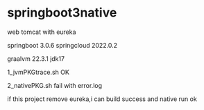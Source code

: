# springboot3native

web tomcat with eureka

springboot 3.0.6
springcloud 2022.0.2

graalvm 22.3.1 jdk17


1_jvmPKGtrace.sh  OK

2_nativePKG.sh fail with  error.log

if this project remove eureka,i can build success and native run ok